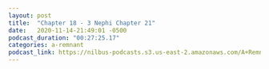 ```yaml
---
layout: post
title:  "Chapter 18 - 3 Nephi Chapter 21"
date:   2020-11-14-21:49:01 -0500
podcast_duration: "00:27:25.17"
categories: a-remnant
podcast_link: https://nilbus-podcasts.s3.us-east-2.amazonaws.com/A+Remnant+Shall+Return/18+-+Chapter+18+-+3+Nephi+Chapter+21.mp3
---
```

